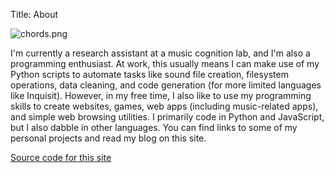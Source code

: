 Title: About

![chords.png]({filename}/images/chords.png)

I'm currently a research assistant at a music cognition lab, and I'm also a programming enthusiast. At work, this usually means I can make use of my Python scripts to automate tasks like sound file creation, filesystem operations, data cleaning, and code generation (for more limited languages like Inquisit). However, in my free time, I also like to use my programming skills to create websites, games, web apps (including music-related apps), and simple web browsing utilities. I primarily code in Python and JavaScript, but I also dabble in other languages. You can find links to some of my personal projects and read my blog on this site.

[Source code for this site](https://github.com/ahuanguchi/user-page-pelican)
